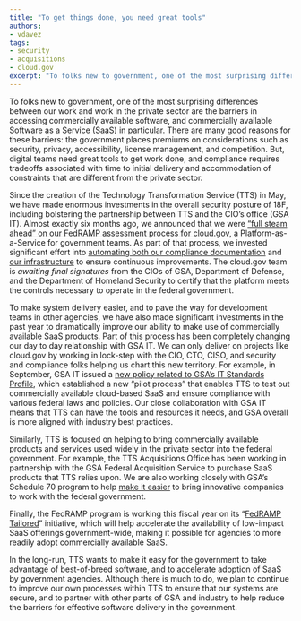 ```yaml
---
title: "To get things done, you need great tools"
authors:
- vdavez
tags:
- security
- acquisitions
- cloud.gov
excerpt: "To folks new to government, one of the most surprising differences between our work and work in the private sector are the barriers in accessing commercially available software, and commercially available Software as a Service (SaaS) in particular. There are many good reasons for these barriers but digital teams need great tools to get work done and compliance requires tradeoffs associated with time to initial delivery and accommodation of constraints that are different from the private sector."
---
```

To folks new to government, one of the most surprising differences
between our work and work in the private sector are the barriers in
accessing commercially available software, and commercially available
Software as a Service (SaaS) in particular. There are many good reasons
for these barriers: the government places premiums on considerations
such as security, privacy, accessibility, license management, and
competition. But, digital teams need great tools to get work done, and
compliance requires tradeoffs associated with time to initial delivery
and accommodation of constraints that are different from the private
sector.

Since the creation of the Technology Transformation Service (TTS) in
May, we have made enormous investments in the overall security posture
of 18F, including bolstering the partnership between TTS and the CIO’s
office (GSA IT). Almost exactly six months ago, we announced that we
were [“full steam ahead” on our FedRAMP assessment process for
](https://18f.gsa.gov/2016/07/18/cloud-gov-full-steam-ahead-fedramp-assessment-process/)[cloud.gov](https://18f.gsa.gov/2016/07/18/cloud-gov-full-steam-ahead-fedramp-assessment-process/),
a Platform-as-a-Service for government teams. As part of that process,
we invested significant effort into [automating both our compliance
documentation](https://18f.gsa.gov/2016/04/15/compliance-masonry-buildling-a-risk-management-platform/)
and [our
infrastructure](https://cloud.gov/docs/ops/configuration-management/)
to ensure continuous improvements. The cloud.gov team is *awaiting final
signatures* from the CIOs of GSA, Department of Defense, and the
Department of Homeland Security to certify that the platform meets the
controls necessary to operate in the federal government.

To make system delivery easier, and to pave the way for development
teams in other agencies, we have also made significant investments in
the past year to dramatically improve our ability to make use of
commercially available SaaS products. Part of this process has been
completely changing our day to day relationship with GSA IT. We can only
deliver on projects like cloud.gov by working in lock-step with the CIO,
CTO, CISO, and security and compliance folks helping us chart this new
territory. For example, in September, GSA IT issued a [new policy
related to GSA’s IT Standards
Profile](https://www.gsa.gov/portal/directive/d0/content/529885), which
established a new “pilot process” that enables TTS to test out
commercially available cloud-based SaaS and ensure compliance with
various federal laws and policies. Our close collaboration with GSA IT
means that TTS can have the tools and resources it needs, and GSA
overall is more aligned with industry best practices.

Similarly, TTS is focused on helping to bring commercially available
products and services used widely in the private sector into the federal
government. For example, the TTS Acquisitions Office has been working in
partnership with the GSA Federal Acquisition Service to purchase SaaS
products that TTS relies upon. We are also working closely with GSA’s
Schedule 70 program to help [make it
easier](https://www.gsa.gov/portal/content/122754) to bring innovative
companies to work with the federal government.

Finally, the FedRAMP program is working this fiscal year on its
“[FedRAMP
Tailored](https://gsablogs.gsa.gov/gsablog/files/2016/11/FedRAMP-Look-Ahead-FY2017_11032016_V5.pdf)”
initiative, which will help accelerate the availability of low-impact
SaaS offerings government-wide, making it possible for agencies to more
readily adopt commercially available SaaS.

In the long-run, TTS wants to make it easy for the government to take
advantage of best-of-breed software, and to accelerate adoption of SaaS
by government agencies. Although there is much to do, we plan to
continue to improve our own processes within TTS to ensure that our
systems are secure, and to partner with other parts of GSA and industry
to help reduce the barriers for effective software delivery in the
government.
